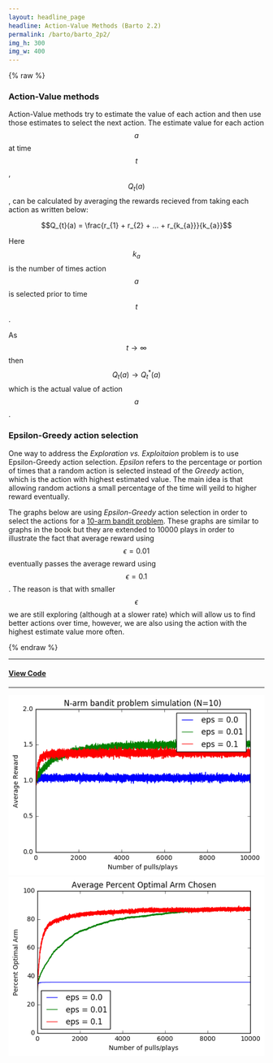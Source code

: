 ```yaml
---
layout: headline_page
headline: Action-Value Methods (Barto 2.2)
permalink: /barto/barto_2p2/
img_h: 300
img_w: 400
---
```

<div class="row" markdown="1">
<div class="col-md-12 col-sm-12" markdown="1">

{% raw %}
### Action-Value methods
Action-Value methods try to estimate the value of each action and then use those estimates to select the next action. The estimate value for each action $$a$$ at time $$t$$, $$Q_{t}(a)$$, can be calculated by averaging the rewards recieved from taking each action as written below:

$$Q_{t}(a) = \frac{r_{1} + r_{2} + ... + r_{k_{a}}}{k_{a}}$$

Here $$k_{a}$$ is the number of times action $$a$$ is selected prior to time $$t$$.

As $$t\to\infty$$ then $$Q_{t}(a) \to Q^{*}_{t}(a)$$ which is the actual value of action $$a$$.



### Epsilon-Greedy action selection
One way to address the *Exploration vs. Exploitaion* problem is to use Epsilon-Greedy action selection. *Epsilon* refers to the percentage or portion of times that a random action is selected instead of the *Greedy* action, which is the action with highest estimated value. 
The main idea is that allowing random actions a small percentage of the time will yeild to higher reward eventually.

The graphs below are using *Epsilon-Greedy* action selection in order to select the actions for a [10-arm bandit problem](https://en.wikipedia.org/wiki/Multi-armed_bandit). These graphs are similar to graphs in the book but they are extended to 10000 plays in order to illustrate the fact that average reward using $$\epsilon = 0.01$$ eventually passes the average reward using $$\epsilon = 0.1$$. The reason is that with smaller $$\epsilon$$ we are still exploring (although at a slower rate) which will allow us to find better actions over time, however, we are also using the action with the highest estimate value more often.

{% endraw %}

***

#### [View Code](https://github.com/Erfi/barto/blob/master/bandit.py)

***

<img src="/assets/Barto_2p2_EpsilonGreedy_AvgReward.png" class="img-thumbnail C-graph-center" alt="Epsilon-Greedy: reward over time" width="{{ page.img_w }}" height="{{ page.img_h }}">

<img src="/assets/Barto_2p2_EpsilonGreedy_PercentOptimalAction.png" class="img-thumbnail C-graph-center" alt="Epsilon-Greedy: percent optimal action over time" width="{{ page.img_w }}" height="{{ page.img_h }}">

</div>
</div>